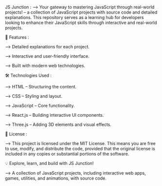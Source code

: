 JS Junction :
--> Your gateway to mastering JavaScript through real-world projects! – a collection of JavaScript projects with source code and detailed explanations. This repository serves as a learning hub for developers looking to enhance their JavaScript skills through interactive and real-world projects.


🚀 Features :

--> Detailed explanations for each project.

--> Interactive and user-friendly interface.

--> Built with modern web technologies.

🛠️ Technologies Used :

--> HTML – Structuring the content.

--> CSS – Styling and layout.

--> JavaScript – Core functionality.

--> React.js – Building interactive UI components.

--> Three.js – Adding 3D elements and visual effects.


📃 License :

--> This project is licensed under the MIT License. This means you are free to use, modify, and distribute the code, provided that the original license is included in any copies or substantial portions of the software.


💡 Explore, learn, and build with JS Junction!

--> A collection of JavaScript projects, including interactive web apps, games, utilities, and animations, with source code.



